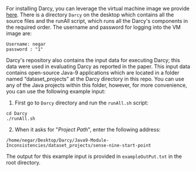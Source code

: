 For installing Darcy, you can leverage the virtual machine image we provide [here](https://drive.google.com/file/d/1xRyR_K3LABRaVe9iX6wfc77rx0CQ9oph/view?usp=sharing). There is a directory `Darcy` on the desktop which contains all the source files and the runAll script, which runs all the Darcy's components in the required order. 
The username and password for logging into the VM image are:
```
Username: negar
password : "1"
```

Darcy's repository also contains the input data for executing Darcy; this data were used in evaluating Darcy as reported in the paper. This input data contains open-source Java-9 applications which are located in a folder named “dataset_projects” at the Darcy directory in this repo. You  can use any of the Java projects within this folder, however, for more convenience, you can use the following example input:
1. First go to `Darcy` directory and run the `runAll.sh` script:
```
cd Darcy
./runAll.sh
```
2. When it asks for "_Project Path_", enter the following address:

`/home/negar/Desktop/Darcy/Java9-Module-Inconsistencies/dataset_projects/sense-nine-start-point`

The output for this example input is provided in `exampleOutPut.txt` in the root directory.
